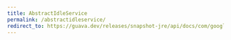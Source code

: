 ```yaml
---
title: AbstractIdleService
permalink: /abstractidleservice/
redirect_to: https://guava.dev/releases/snapshot-jre/api/docs/com/google/common/util/concurrent/AbstractIdleService.html
---
```


